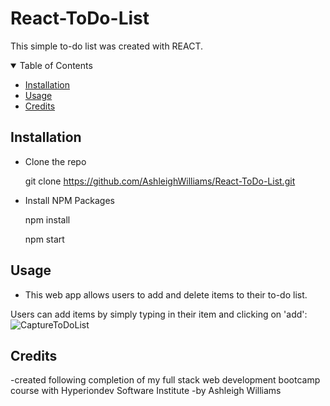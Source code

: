 # React-ToDo-List
This simple to-do list was created with REACT. 

<!--Table of Contents-->
<details open= "open">
                <summary>Table of Contents</summary>
                  <ul>
                    <li><a href= "#installation">Installation</a></li>
                    <li><a href= "#usage">Usage</a></li>
                    <li><a href= "#credits">Credits</a></li>
                  </ul>
</details>

## Installation 
- Clone the repo

  git clone https://github.com/AshleighWilliams/React-ToDo-List.git
 
- Install NPM Packages
 
  npm install   
  
  npm start
 
## Usage
- This web app allows users to add and delete items to their to-do list. 

Users can add items by simply typing in their item and clicking on 'add':
![CaptureToDoList](https://user-images.githubusercontent.com/90770698/149536298-0a709c36-77c5-4ff0-8c83-905fc8085896.JPG)

## Credits
-created following completion of my full stack web development bootcamp course with Hyperiondev Software Institute
-by Ashleigh Williams
